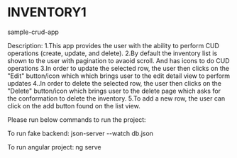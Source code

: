 # INVENTORY1
sample-crud-app

Description:
1.This app provides the user with the ability to perform CUD operations (create, update, and delete). 
2.By default the inventory list is shown to the user with pagination to avaoid scroll. And has icons to do CUD operations
3.In order to update the selected row, the user then clicks on the "Edit" button/icon which which brings user to the edit detail view to perform updates 
4..In order to delete the selected row, the user then clicks on the "Delete" button/icon which brings user to the delete page which asks for the conformation to delete the inventory.
5.To add a new row, the user can click on the add button found on the list view.


Please run below commands to run the project:

To run fake backend:
json-server --watch db.json

To run angular project:
ng serve
